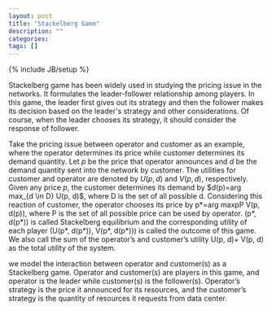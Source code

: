 ```yaml
---
layout: post
title: "Stackelberg Game"
description: ""
categories: 
tags: []
---
```

{% include JB/setup %}

Stackelberg game has been widely used in studying the pricing issue in the networks. It formulates the leader-follower relationship among players. In this game, the leader first gives out its strategy and then the follower makes its decision based on the leader's strategy and other considerations. Of course, when the leader chooses its strategy, it should consider the response of follower.

Take the pricing issue between operator and customer as an example, where the operator determines its price while customer determines its demand quantity. Let $p$ be the price that operator announces and $d$ be the demand quantity sent into the network by customer. The utilities for customer and operator are denoted by $U(p, d)$ and $V(p, d)$, respectively. Given any price $p$, the customer determines its demand by $d(p)=arg max_{d \in D } U(p, d)$, where D is the set of all possible d. Considering this reaction of customer, the operator chooses its price by p*=arg maxp P V(p, d(p)), where P is the set of all possible price can be used by operator. (p*, d(p*)) is called Stackelberg equilibrium and the corresponding utility of each player (U(p*, d(p*)), V(p*, d(p*))) is called the outcome of this game. We also call the sum of the operator’s and customer’s utility U(p, d)+ V(p, d) as the total utility of the system.

we model the interaction between operator and customer(s) as a Stackelberg game. Operator and customer(s) are players in this game, and operator is the leader while customer(s) is the follower(s). Operator’s strategy is the price it announced for its resources, and the customer’s strategy is the quantity of resources it requests from data center.